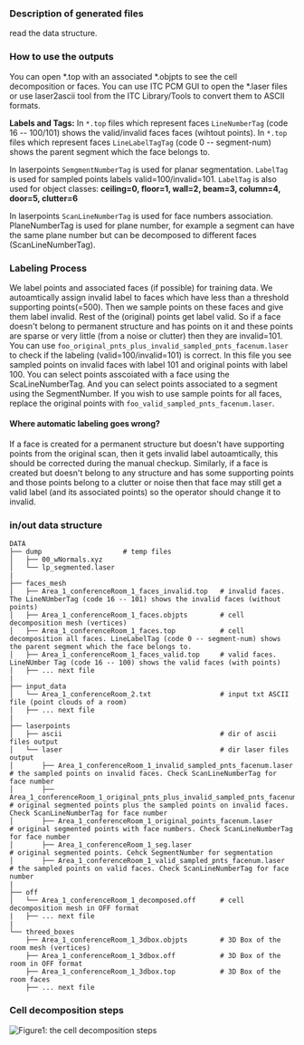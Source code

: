 ### Description of generated files
read the data structure.

### How to use the outputs
You can open *.top with an associated *.objpts to see the cell decomposition or faces.
You can use ITC PCM GUI to open the *.laser files or use laser2ascii tool from the ITC Library/Tools 
to convert them to ASCII formats.

**Labels and Tags:**
In `*.top` files which represent faces `LineNumberTag` (code 16 -- 100/101) shows the valid/invalid faces faces (wihtout points).
In `*.top` files which represent faces `LineLabelTagTag` (code 0 -- segment-num) shows the parent segment which the face belongs to.

In laserpoints `SemgmentNumberTag` is used for planar segmentation. 
`LabelTag` is used for sampled points labels valid=100/invalid=101. 
`LabelTag` is also used for object classes: 
**ceiling=0, floor=1, wall=2, beam=3, column=4, door=5, clutter=6**

In laserpoints `ScanLineNumberTag` is used for face numbers association. PlaneNumberTag is used for plane number, 
for example a segment can have the same plane number but can be decomposed to different faces (ScanLineNumberTag).

### Labeling Process
We label points and associated faces (if possible) for training data.
We autoamtically assign invalid label to faces which have less than a threshold supporting points(=500). Then we sample
points on these faces and give them label invalid. Rest of the (original) points get label valid. So if a face doesn't belong to
permanent structure and has points on it and these points are sparse or very little (from a noise or clutter) then they are invalid=101.
You can use `foo_original_pnts_plus_invalid_sampled_pnts_facenum.laser` to check if the labeling (valid=100/invalid=101) is correct.
In this file you see sampled points on invalid faces with label 101 and original points with label 100. You can select points
asscoiated with a face using the ScaLineNumberTag. And you can select points associated to a segment using the SegmentNumber.
If you wish to use sample points for all faces, replace the original points with `foo_valid_sampled_pnts_facenum.laser`.

#### Where automatic labeling goes wrong?
If a face is created for a permanent structure but doesn't have supporting points from the original scan, then it gets invalid label autoamtically,
this should be corrected during the manual checkup.
Similarly, if a face is created but doesn't belong to any structure and has some supporting points and those points belong to a clutter or noise then that face
 may still get a valid label (and its associated points) so the operator should change it to invalid.

### in/out data structure
```
DATA
├── dump                    # temp files
│   ├── 00_wNormals.xyz
│   └── lp_segmented.laser
|
├── faces_mesh
│   ├── Area_1_conferenceRoom_1_faces_invalid.top   # invalid faces. The LineNUmberTag (code 16 -- 101) shows the invalid faces (without points)
│   ├── Area_1_conferenceRoom_1_faces.objpts        # cell decomposition mesh (vertices)  
│   ├── Area_1_conferenceRoom_1_faces.top           # cell decomposition all faces. LineLabelTag (code 0 -- segment-num) shows the parent segment which the face belongs to.
│   ├── Area_1_conferenceRoom_1_faces_valid.top     # valid faces. LineNUmber Tag (code 16 -- 100) shows the valid faces (with points)
│   ├── ... next file
|
├── input_data
│   └── Area_1_conferenceRoom_2.txt                 # input txt ASCII file (point clouds of a room)
│   ├── ... next file
|
├── laserpoints
│   ├── ascii                                       # dir of ascii files output
│   └── laser                                       # dir laser files output
│       ├── Area_1_conferenceRoom_1_invalid_sampled_pnts_facenum.laser                          # the sampled points on invalid faces. Check ScanLineNumberTag for face number
│       ├── Area_1_conferenceRoom_1_original_pnts_plus_invalid_sampled_pnts_facenum.laser       # original segmented points plus the sampled points on invalid faces. Check ScanLineNumberTag for face number
│       ├── Area_1_conferenceRoom_1_original_points_facenum.laser                               # original segmented points with face numbers. Check ScanLineNumberTag for face number
│       ├── Area_1_conferenceRoom_1_seg.laser                                                   # original segmented points. Cehck SegmentNumber for segmentation
│       ├── Area_1_conferenceRoom_1_valid_sampled_pnts_facenum.laser                            # the sampled points on valid faces. Check ScanLineNumberTag for face number 
|
├── off
│   └── Area_1_conferenceRoom_1_decomposed.off      # cell decomposition mesh in OFF format
|   ├── ... next file
|
└── threed_boxes
    ├── Area_1_conferenceRoom_1_3dbox.objpts        # 3D Box of the room mesh (vertices)
    ├── Area_1_conferenceRoom_1_3dbox.off           # 3D Box of the room in OFF format
    ├── Area_1_conferenceRoom_1_3dbox.top           # 3D Box of the room faces
    ├── ... next file
```

### Cell decomposition steps
![Figure1: the cell decomposition steps](./image/celldecomposition_steps.png)
